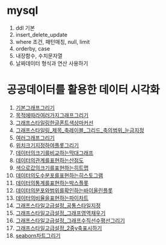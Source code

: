 # mysql

1. ddl 기본
2. insert_delete_update
3. where 조건, 패턴매칭, null, limit
4. orderby, case
5. 내장함수, 수치문자열
6. 날짜데이터 형식과 연산 사용하기

# 공공데이터를 활용한 데이터 시각화
1. [기본그래프그리기](1_기본그래프그리기.ipynb)
2. [목적에따라여러가지그래프그리기](2_목적에따라여러가지그래프.ipynb)
3. [그래프스타일링한글폰트색상마커선](3_그래프스타일링한글폰트색상마커선.ipynb)
4. [그래프스타일링_제목_축레이블_그리드_축의범위_눈금지정](4_그래프스타일링제목축레이블그리드축의범위눈금지정.ipynb)
5. [여러그래프그리기](5_여러그래프그리기.ipynb)
6. [위치크기지정하여플롯그리기](6_위치크기지정하여플롯그리기.ipynb)
7. [데이터의크기를비교하는막대그래프](7_데이터의크기를비교하는막대그래프.ipynb)
8. [데이터의관계를표현하는산점도](8_데이터의관계를표현하는산점도.ipynb)
9. [색으로값의크기를표현하는히트맵](9_색으로값의크기를표현하는히트맵.ipynb)
10. [데이터의도수분포를표현하는히스토그램](10_데이터의도수분포를표현하는히스토그램.ipynb)
11. [데이터의통계를표현하는박스플롯](11_데이터의통계를표현하는박스플롯.ipynb)
12. [데이터의분포와범위를확인하는바이올린플롯](12_데이터의분포와범위를확인하는바이올린플롯.ipynb)
13. [데이터의비율을표현하는파이차트](13_데이터의비율을표현하는파이차트.ipynb)
14. [그래프스타일고급설정_공통스타일지정](14_그래프스타일고급설정_공통스타일지정.ipynb)
15. [그래프스타일고급설정_그래프영역채우기](15_그래프스타일고급설정_그래프영역채우기.ipynb)
16. [그래프스타일고급설정_그래프수직선수평선그리기](16_그래프스타일고급설정_그래프수직선수평선그리기.ipynb)
17. [그래프스타일고급설정_2중y축표시하기](17_그래프스타일고급설정_2중y축표시하기.ipynb)
18. [seaborn차트그리기](18_seaborn차트그리기_barplot_scatterplot_lineplot_countplot_rugplot_histogram_상자수염_바이올린_스트리_스웜.ipynb)

